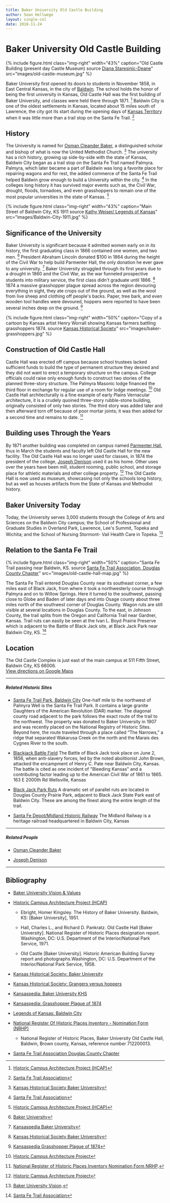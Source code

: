 ```yaml
---
title: Baker University Old Castle Building
author: Sean Hellwege
layout: single-col
date: 2018-11-24
---
```



# Baker University Old Castle Building 


{% include figure.html
  class="img-right"
  width="43%"
  caption="Old Castle Building (present day Castle Museum) source [Diana Staresinic-Deane](https://dianastaresinicdeane.wordpress.com/2013/09/29/sunday-snapshot-old-castle-museum-at-baker-university/)"
  src="images/old-castle-museum.jpg"
%}

  Baker University first opened its doors to students in November 1858, in East Central Kansas, in the city of [Baldwin](https://www.visitbaldwincity.com/). The school holds the honor of being the first university in Kansas, Old Castle Hall was the first building of Baker University, and classes were held there through 1871. [^Historic-campus-architecture-project] Baldwin City is one of the oldest settlements in Kansas, located about 15 miles south of Lawrence, the city got its start during the opening days of [Kansas Territory](https://en.wikipedia.org/wiki/Kansas_Territory) when it was little more than a trail stop on the Santa Fe Trail. [^Santa-Fe-Trail-Association]
  
[^Historic-campus-architecture-project]:[Historic Campus Architecture Project (HCAP)](http://hcap.artstor.org/cgi-bin/library?a=d&d=p153)

[^Santa-Fe-Trail-Association]:[Santa Fe Trail Association](https://www.santafetrail.org/chapters/douglasco/index.html)
  
## History 
  
  The University is named for [Osman Cleander Baker](https://en.wikipedia.org/wiki/Osman_Cleander_Baker), a distinguished scholar and bishop of what is now the United Methodist Church. [^Kansas-Historical-Society-Baker-University] The university has a rich history, growing up side-by-side with the state of Kansas, Baldwin City began as a trail stop on the Santa Fe Trail named Palmyra. Palmyra, which later became a part of Baldwin was long a favorite place for repairing wagons and for rest, the added commerce of the Santa Fe Trail helped Baldwin grow enough to build a University within the city. [^Santa-Fe-Trail-Association-two] In the colleges long history it has survived major events such as, the Civil War, drought, floods, tornadoes, and even grasshoppers to remain one of the most popular universities in the state of Kansas. [^Historic-campus-architecture-project-two]
  
  [^Kansas-Historical-Society-Baker-University]:[Kansas Historical Society Baker University](https://www.kshs.org/kansapedia/baker-university/17829)
  
  [^Santa-Fe-Trail-Association-two]:[Santa Fe Trail Association](https://www.santafetrail.org/chapters/douglasco/index.html)
  
  [^Historic-campus-architecture-project-two]:[Historic Campus Architecture Project (HCAP)](http://hcap.artstor.org/cgi-bin/library?a=d&d=p153)

{% include figure.html
  class="img-right"
  width="43%"
  caption="Main Street of Baldwin City, KS 1911 source [Kathy Weiser/ Legends of Kansas](http://www.legendsofkansas.com/baldwincity.html)"
  src="images/Baldwin-City-1911.jpg"
%}
 
## Significance of the University

  Baker University is significant because it admitted women early on in its history, the first graduating class in 1866 contained one women, and two men. [^Baker-University] President Abraham Lincoln donated $100 in 1864 during the height of the Civil War to help build Parmenter Hall, the only donation he ever gave to any university. [^Kansaspedia-Baker-University-KHS] Baker University struggled through its first years due to a drought in 1860 and the Civil War, as the war funneled prospective students into military service, the first class didn't graduate until 1866. [^Kansas-Historical-Society-Baker-University-two] 1874 a massive grasshopper plague spread across the region devouring everything in sight, they ate crops out of the ground, as well as the wool from live sheep and clothing off people's backs. Paper, tree bark, and even wooden tool handles were devoured, hoppers were reported to have been several inches deep on the ground. [^Kansaspedia-Grasshopper-Plague-of-1874]
  
  [^Baker-University]:[Baker University](https://www.bakeru.edu/about-baker-university/history-mission-vision/#support)
  
  [^Kansaspedia-Baker-University-KHS]:[Kansaspedia Baker University](https://www.kshs.org/kansapedia/baker-university/17829)
  
  [^Kansas-Historical-Society-Baker-University-two]:[Kansas Historical Society Baker University](https://www.kshs.org/kansapedia/baker-university/17829)
  
  [^Kansaspedia-Grasshopper-Plague-of-1874]:[Kansaspedia Grasshopper Plague of 1874](https://www.kshs.org/kansapedia/grasshopper-plague-of-1874/12070)
 
 {% include figure.html
  class="img-right"
  width="50%"
  caption="Copy of a cartoon by Kansas artist Henry Worrall showing Kansas farmers battling grasshoppers 1874. source [Kansas Historical Society](https://www.kansasmemory.org/item/214827)"
  src="images/baker-grasshoppers.jpg"
%}
  	
 
## Construction of Old Castle Hall
 Castle Hall was erected off campus because school trustees lacked sufficient funds to build the type of permanent structure they desired and they did not want to erect a temporary structure on the campus. College officials could raise only enough funds to construct two stories of the planned three-story structure. The Palmyra Masonic lodge financed the third floor in exchange for regular use of a room for lodge meetings. [^Historic-Campus-Architecture-Project-three] Old Castle Hall architecturally is a fine example of early Plains Vernacular architecture, it is a crudely quoined three-story rubble-stone building, originally consisted of only two stories. The third story was added later and then afterward torn off because of poor mortar joints; it was then added for a second time and remains to date. [^National-Register-of-Historic-Places-Inventory-Nomination-Form-NRHP]
 
 [^Historic-Campus-Architecture-Project-three]:[Historic Campus Architecture Project](http://hcap.artstor.org/cgi-bin/library?a=d&d=p153)
 
 [^National-Register-of-Historic-Places-Inventory-Nomination-Form-NRHP]:[National Register of Historic Places Inventory Nomination Form NRHP](https://npgallery.nps.gov/NRHP/GetAsset/NRHP/71000309_text). 


## Building uses Through the Years
  By 1871 another building was completed on campus named [Parmenter Hall](http://hcap.artstor.org/cgi-bin/library?a=d&d=p154), thus in March the students and faculty left Old Castle Hall for the new facility. The Old Castle Hall was no longer used for classes, in 1874 the president of the college, [Joseph Denison](https://en.wikipedia.org/wiki/Joseph_Denison_(pastor)) used it as his home. Other uses over the years have been mill, student rooming, public school, and storage place for athletic materials and other college property. [^Historic-Campus-Architecture-Project-four] The Old Castle Hall is now used as museum, showcasing not only the schools long history, but as well as houses artifacts from the State of Kansas and Methodist history.
  
  [^Historic-Campus-Architecture-Project-four]:[Historic Campus Architecture Project](http://hcap.artstor.org/cgi-bin/library?a=d&d=p153)

## Baker University Today 
 Today, the University serves 3,000 students through the College of Arts and Sciences on the Baldwin City campus; the School of Professional and Graduate Studies in Overland Park, Lawrence, Lee's Summit, Topeka and Wichita; and the School of Nursing Stormont- Vail Health Care in Topeka. [^Baker-University-Vision]
 
[^Baker-University-Vision]:[Baker University Vision](https://www.bakeru.edu/about-baker-university/history-mission-vision/#support).

## Relation to the Santa Fe Trail 

 {% include figure.html
  class="img-right"
  width="50%"
  caption="Santa Fe Trail passing near Baldwin, KS. source [Santa Fe Trail Association, Douglas County Chapter](https://www.santafetrail.org/chapters/douglasco/index.html)"
  src="images/old-castle-hall-map.jpg"
%}

  The Santa Fe Trail entered Douglas County near its southeast corner, a few miles east of Black Jack, from where it took a northwesterly course through Palmyra and on to Willow Springs. Here it turned to the southwest, passing close to Globe and Baden of later days and into Osage county about three miles north of the southwest corner of Douglas County. Wagon ruts are still visible at several locations in Douglas County.  To the east, in Johnson County, the trail splits from the Oregon and California Trail near Gardner, Kansas.   Trail ruts can easily be seen at the Ivan L. Boyd Prairie Preserve which is adjacent to the Battle of Black Jack site, at Black Jack Park near Baldwin City, KS. [^Santa-Fe-Trail-Association-three]
  
 [^Santa-Fe-Trail-Association-three]:[Santa Fe Trail Association](https://www.santafetrail.org/chapters/douglasco/index.html)
 
## Location
The Old Castle Complex is just east of the main campus at 511 Fifth Street, Baldwin City, KS 66006.  
[View directions on Google Maps](https://www.google.com/maps/place/511+5th+St,+Baldwin+City,+KS+66006/@38.781069,-95.183852,16z/data=!4m5!3m4!1s0x87bf5b9d6032bb7d:0x9888c110bea551ad!8m2!3d38.7775023!4d-95.1848781?hl=en)

---

##### Related Historic Sites
* [Santa Fe Trail Park, Baldwin City](https://www.visitbaldwincity.com/aboard-santa-fe-trail/)
One-half mile to the northwest of Palmyra Well is the Santa Fe Trail Park. It contains a large granite Daughters of the American Revolution (DAR) marker. The diagonal county road adjacent to the park follows the exact route of the trail to the northwest. The property was donated to Baker University in 1907 and was recently placed on the National Registry of Historic Sites. Beyond here, the route traveled through a place called “The Narrows,” a ridge that separated Wakarusa Creek on the north and the Marais des Cygnes River to the south.



 * [Blackjack Battle Field](http://www.blackjackbattlefield.org)
 The Battle of Black Jack took place on June 2, 1856, when anti-slavery forces, led by the noted abolitionist John Brown, attacked the encampment of Henry C. Pate near Baldwin City, Kansas. The battle is cited as one incident of "Bleeding Kansas" and a contributing factor leading up to the American Civil War of 1861 to 1865.
 163 E 2000th Rd
Wellsville, Kansas

* [Black Jack Park Ruts](http://www.santafetrailresearch.com/mileagecharts/sft-kansas.html)
A dramatic set of parallel ruts are located in Douglas County Prairie Park, adjacent to Black Jack State Park east of Baldwin City. These are among the finest along the entire length of the trail.
   

* [Santa Fe Depot/Midland Historic Railway](http://www.kansastravel.org/midlandrailway.htm)
The Midland Railway is a heritage railroad headquartered in Baldwin City, Kansas

---

##### Related People
* [Osman Cleander Baker](https://en.wikipedia.org/wiki/Osman_Cleander_Baker)

* [Joseph Denison](https://en.wikipedia.org/wiki/Joseph_Denison_(pastor))
   
---   
   
## Bibliography 
* [Baker University Vision & Values](https://www.bakeru.edu/about-baker-university/history-mission-vision/#support)

* [Historic Campus Architecture Project (HCAP)](http://hcap.artstor.org/cgi-bin/library?a=d&d=p153)

  * Ebright, Homer Kingsley. The History of Baker University. Baldwin, KS: [Baker University], 1951.

  * Hall, Charles L., and Richard D. Pankratz. Old Castle Hall [Baker University]. National Register of Historic Places designation
  report. Washington, DC: U.S. Department of the Interior/National Park Service, 1971.
  
  * Old Castle [Baker University]. Historic American Building Survey report and photographs.Washington, DC: U.S. Department of the  Interior/National Park Service, 1958.

* [Kansas Historical Society: Baker University](https://www.kshs.org/kansapedia/baker-university/17829)

* [Kansas Historical Society: Grangers versus hoppers](https://www.kansasmemory.org/item/214827)

* [Kansaspedia: Baker University KHS](https://www.kshs.org/kansapedia/baker-university/17829)

* [Kansaspedia: Grasshopper Plague of 1874](https://www.kshs.org/kansapedia/grasshopper-plague-of-1874/12070)

* [Legends of Kansas: Baldwin City](http://www.legendsofkansas.com/baldwincity.html)

* [National Register Of Historic Places Inventory - Nomination Form (NRHP)](https://npgallery.nps.gov/NRHP/GetAsset/NRHP/71000309_text)

  * National Register of Historic Places, Baker University Old Castle Hall, Baldwin, Brown county, Kansas, reference number 712200013.

* [Santa Fe Trail Association Douglas County Chapter](https://www.santafetrail.org/chapters/douglasco/index.html)






